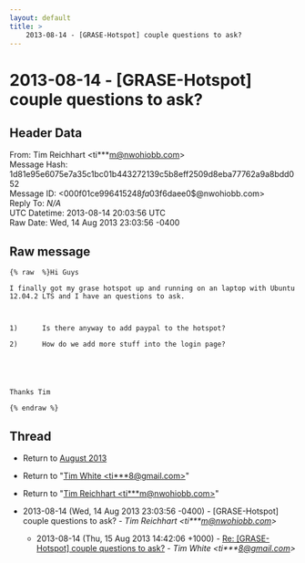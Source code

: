 ```yaml
---
layout: default
title: >
    2013-08-14 - [GRASE-Hotspot] couple questions to ask?
---
```


# 2013-08-14 - [GRASE-Hotspot] couple questions to ask?

## Header Data

From: Tim Reichhart \<ti***m@nwohiobb.com\><br>
Message Hash: 1d81e95e6075e7a35c1bc01b443272139c5b8eff2509d8eba77762a9a8bdd052<br>
Message ID: \<000f01ce9964$15248fa0$3f6daee0$@nwohiobb.com\><br>
Reply To: _N/A_<br>
UTC Datetime: 2013-08-14 20:03:56 UTC<br>
Raw Date: Wed, 14 Aug 2013 23:03:56 -0400<br>

## Raw message

```
{% raw  %}Hi Guys

I finally got my grase hotspot up and running on an laptop with Ubuntu
12.04.2 LTS and I have an questions to ask.

 

1)      Is there anyway to add paypal to the hotspot?

2)      How do we add more stuff into the login page?

 

 

Thanks Tim

{% endraw %}
```

## Thread

+ Return to [August 2013](/archive/2013/08)

+ Return to "[Tim White <ti***8<span>@</span>gmail.com>](/authors/ti___8_at_gmail_com)"
+ Return to "[Tim Reichhart <ti***m<span>@</span>nwohiobb.com>](/authors/ti___m_at_nwohiobb_com)"

+ 2013-08-14 (Wed, 14 Aug 2013 23:03:56 -0400) - [GRASE-Hotspot] couple questions to ask? - _Tim Reichhart \<ti***m@nwohiobb.com\>_
  + 2013-08-14 (Thu, 15 Aug 2013 14:42:06 +1000) - [Re: [GRASE-Hotspot] couple questions to ask?](/archive/2013/08/e3a10ea889daf63786e4909f705fbbc1249d152f285e035245351acc9e8bf709) - _Tim White \<ti***8@gmail.com\>_

